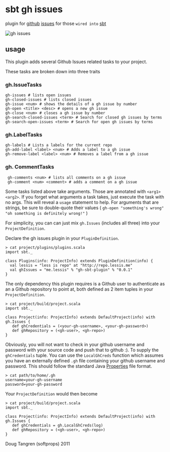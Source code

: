 # sbt gh issues

plugin for [github](http://github.com) [issues](http://develop.github.com/p/issues.html) for those `wired into` [sbt](http://code.google.com/p/simple-build-tool/)

![gh issues](https://github.com/downloads/softprops/sbt-gh-issues/sbt-gh-issues.jpg)

## usage

This plugin adds several Github Issues related tasks to your project.

These tasks are broken down into three traits

### gh.IssueTasks

    gh-issues # lists open issues
    gh-closed-issues # lists closed issues
    gh-issue <num> # shows the details of a gh issue by number
    gh-open <title> <desc> # opens a new gh issue
    gh-close <num> # closes a gh issue by number
    gh-search-closed-issues <term> # Search for closed gh issues by terms
    gh-search-open-issues <term> # Search for open gh issues by terms

### gh.LabelTasks

    gh-labels # Lists a labels for the current repo
    gh-add-label <label> <num> # Adds a label to a gh issue
    gh-remove-label <label> <num> # Removes a label from a gh issue

### gh. CommentTasks

     gh-comments <num> # lists all comments on a gh issue
     gh-comment <num> <comment> # adds a comment on a gh issue

Some tasks listed above take arguments. Those are annotated with `<arg1> <arg2>`.
If you forget what arguments a task takes, just execute the task with no args. This will reveal a `usage` statement to help. For arguments that are strings, be sure to double-quote their values ( `gh-open "something's wrong" "oh something is definitely wrong!"` )

For simplicity, you can can just mix `gh.Issues` (includes all three) into your `ProjectDefinition`.

Declare the gh issues plugin in your `PluginDefinition`.

    > cat project/plugins/plugins.scala
    import sbt._

    class Plugins(info: ProjectInfo) extends PluginDefinition(info) {
      val lessis = "less is repo" at "http://repo.lessis.me"
      val ghIssues = "me.lessis" % "gh-sbt-plugin" % "0.0.1"
    }

The only dependency this plugin requires is a Github user to authenticate as an a Github repository to point at, both defined as 2 item tuples in your `ProjectDefinition`.

    > cat project/build/project.scala
    import sbt._

    class Project(info: ProjectInfo) extends DefaultProject(info) with gh.Issues {
       def ghCredentials = (<your-gh-username>, <your-gh-password>)
       def ghRepository = (<gh-user>, <gh-repo>)
    }

Obviously, you will not want to check in your github username and password with your source code and push that to github :). To supply
the `ghCredentials` tuple. You can use the `LocalGhCreds` function which assumes you have an externally defined `.gh`
file containing your github username and password. This should follow the standard Java [Properties](http://download.oracle.com/javase/6/docs/api/java/util/Properties.html) file format.

    > cat path/to/home/.gh
    username=your-gh-username
    password=your-gh-password

Your `ProjectDefinition` would then become

    > cat project/build/project.scala
    import sbt._

    class Project(info: ProjectInfo) extends DefaultProject(info) with gh.Issues {
       def ghCredentials = gh.LocalGhCreds(log)
       def ghRepository = (<gh-user>, <gh-repo>)
    }

Doug Tangren (softprops) 2011
